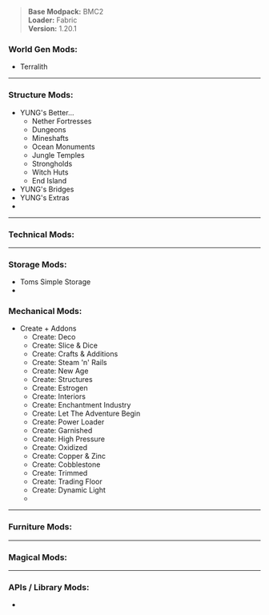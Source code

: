 > <b>Base Modpack:</b> BMC2 <br>
> <b>Loader:</b> Fabric <br>
> <b>Version:</b> 1.20.1 <br>

### World Gen Mods:
- Terralith
___
### Structure Mods:
- YUNG's Better...
  - Nether Fortresses
  - Dungeons
  - Mineshafts
  - Ocean Monuments
  - Jungle Temples
  - Strongholds
  - Witch Huts
  - End Island
- YUNG's Bridges
- YUNG's Extras
- 
___
### Technical Mods:
___
### Storage Mods:
- Toms Simple Storage
- 
### Mechanical Mods:
- Create + Addons
  - Create: Deco
  - Create: Slice & Dice
  - Create: Crafts & Additions
  - Create: Steam 'n' Rails
  - Create: New Age
  - Create: Structures
  - Create: Estrogen
  - Create: Interiors
  - Create: Enchantment Industry
  - Create: Let The Adventure Begin
  - Create: Power Loader
  - Create: Garnished
  - Create: High Pressure
  - Create: Oxidized
  - Create: Copper & Zinc
  - Create: Cobblestone
  - Create: Trimmed
  - Create: Trading Floor
  - Create: Dynamic Light
  - 
___
### Furniture Mods:
___
### Magical Mods:
___
### APIs / Library Mods:
- 
